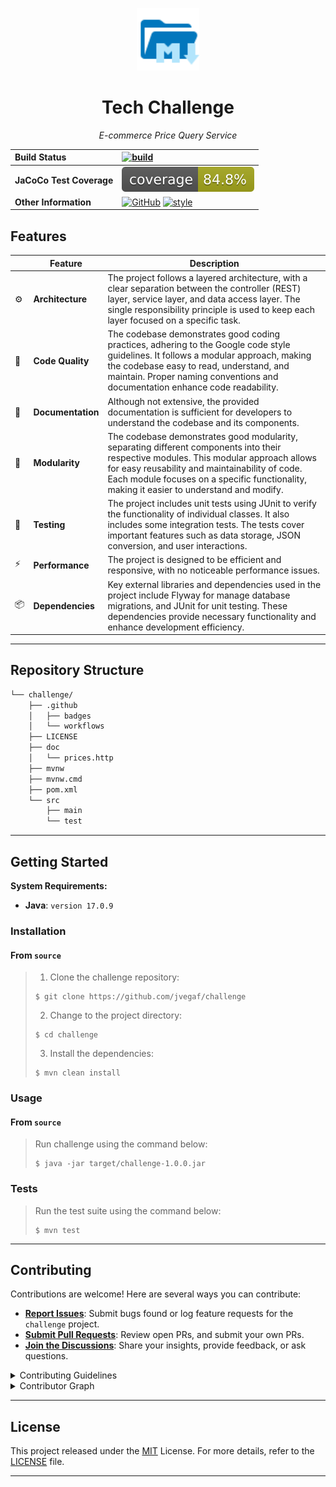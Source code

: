 <p align="center">
  <img src="https://raw.githubusercontent.com/PKief/vscode-material-icon-theme/ec559a9f6bfd399b82bb44393651661b08aaf7ba/icons/folder-markdown-open.svg" width="100" alt="project-logo">
</p>
<p align="center">
    <h1 align="center">Tech Challenge</h1>
</p>
<p align="center">
    <em>E-commerce Price Query Service</em>
</p>


| __Build Status__ | [![build](https://github.com/cicirello/Chips-n-Salsa/workflows/build/badge.svg)](https://github.com/cicirello/Chips-n-Salsa/actions/workflows/build.yml)  |
| :--- | :--- |
| __JaCoCo Test Coverage__ | [![coverage](.github/badges/jacoco.svg)](https://github.com/jvegaf/challenge/actions/workflows/maven.yml) |
| __Other Information__ | [![GitHub](https://img.shields.io/github/license/jvegaf/challenge)](https://github.com/jvegaf/challenge/blob/master/LICENSE) [![style](https://img.shields.io/badge/style-Google%20Java%20Style-informational)](https://google.github.io/styleguide/javaguide.html) |




##  Features

|    |   Feature         | Description |
|----|-------------------|---------------------------------------------------------------|
| ⚙️  | **Architecture**  | The project follows a layered architecture, with a clear separation between the controller (REST) layer, service layer, and data access layer. The single responsibility principle is used to keep each layer focused on a specific task. |
| 🔩 | **Code Quality**  | The codebase demonstrates good coding practices, adhering to the Google code style guidelines. It follows a modular approach, making the codebase easy to read, understand, and maintain. Proper naming conventions and documentation enhance code readability. |
| 📄 | **Documentation** | Although not extensive, the provided documentation is sufficient for developers to understand the codebase and its components. |
| 🧩 | **Modularity**    | The codebase demonstrates good modularity, separating different components into their respective modules. This modular approach allows for easy reusability and maintainability of code. Each module focuses on a specific functionality, making it easier to understand and modify. |
| 🧪 | **Testing**       | The project includes unit tests using JUnit to verify the functionality of individual classes. It also includes some integration tests. The tests cover important features such as data storage, JSON conversion, and user interactions. |
| ⚡️  | **Performance**   | The project is designed to be efficient and responsive, with no noticeable performance issues. |
| 📦 | **Dependencies**  | Key external libraries and dependencies used in the project include Flyway for manage database migrations, and JUnit for unit testing. These dependencies provide necessary functionality and enhance development efficiency. |



---

##  Repository Structure

```sh
└── challenge/
    ├── .github
    │   ├── badges
    │   └── workflows
    ├── LICENSE
    ├── doc
    │   └── prices.http
    ├── mvnw
    ├── mvnw.cmd
    ├── pom.xml
    └── src
        ├── main
        └── test
```

---

##  Getting Started

**System Requirements:**

* **Java**: `version 17.0.9`

###  Installation

<h4>From <code>source</code></h4>

> 1. Clone the challenge repository:
>
> ```console
> $ git clone https://github.com/jvegaf/challenge
> ```
>
> 2. Change to the project directory:
> ```console
> $ cd challenge
> ```
>
> 3. Install the dependencies:
> ```console
> $ mvn clean install
> ```

###  Usage

<h4>From <code>source</code></h4>

> Run challenge using the command below:
> ```console
> $ java -jar target/challenge-1.0.0.jar
> ```

###  Tests

> Run the test suite using the command below:
> ```console
> $ mvn test
> ```

---

##  Contributing

Contributions are welcome! Here are several ways you can contribute:

- **[Report Issues](https://github.com/jvegaf/challenge/issues)**: Submit bugs found or log feature requests for the `challenge` project.
- **[Submit Pull Requests](https://github.com/jvegaf/challenge/blob/main/CONTRIBUTING.md)**: Review open PRs, and submit your own PRs.
- **[Join the Discussions](https://github.com/jvegaf/challenge/discussions)**: Share your insights, provide feedback, or ask questions.

<details closed>
<summary>Contributing Guidelines</summary>

1. **Fork the Repository**: Start by forking the project repository to your github account.
2. **Clone Locally**: Clone the forked repository to your local machine using a git client.
   ```sh
   git clone https://github.com/jvegaf/challenge
   ```
3. **Create a New Branch**: Always work on a new branch, giving it a descriptive name.
   ```sh
   git checkout -b new-feature-x
   ```
4. **Make Your Changes**: Develop and test your changes locally.
5. **Commit Your Changes**: Commit with a clear message describing your updates.
   ```sh
   git commit -m 'Implemented new feature x.'
   ```
6. **Push to github**: Push the changes to your forked repository.
   ```sh
   git push origin new-feature-x
   ```
7. **Submit a Pull Request**: Create a PR against the original project repository. Clearly describe the changes and their motivations.
8. **Review**: Once your PR is reviewed and approved, it will be merged into the main branch. Congratulations on your contribution!
</details>

<details>
<summary>Contributor Graph</summary>
<br>
<p align="center">
   <a href="https://github.com{/jvegaf/challenge/}graphs/contributors">
      <img src="https://contrib.rocks/image?repo=jvegaf/challenge">
   </a>
</p>
</details>

---

##  License

This project released under the [MIT](https://choosealicense.com/licenses/mit) License. For more details, refer to the [LICENSE](https://choosealicense.com/licenses/mit) file.


---
